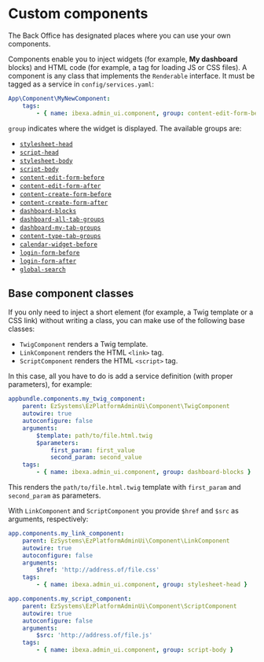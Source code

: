 # Custom components

The Back Office has designated places where you can use your own components.

Components enable you to inject widgets (for example, **My dashboard** blocks) and HTML code (for example, a tag for loading JS or CSS files).
A component is any class that implements the `Renderable` interface.
It must be tagged as a service in `config/services.yaml`:

``` yaml
App\Component\MyNewComponent:
    tags:
        - { name: ibexa.admin_ui.component, group: content-edit-form-before }
```

`group` indicates where the widget is displayed. The available groups are:

- [`stylesheet-head`](https://github.com/ibexa/admin-ui/blob/main/src/bundle/Resources/views/themes/admin/ui/layout.html.twig#L101)
- [`script-head`](https://github.com/ibexa/admin-ui/blob/main/src/bundle/Resources/views/themes/admin/ui/layout.html.twig#L102)
- [`stylesheet-body`](https://github.com/ibexa/admin-ui/blob/main/src/bundle/Resources/views/themes/admin/ui/layout.html.twig#L210)
- [`script-body`](https://github.com/ibexa/admin-ui/blob/main/src/bundle/Resources/views/themes/admin/ui/layout.html.twig#L211)
- [`content-edit-form-before`](https://github.com/ibexa/admin-ui/blob/main/src/bundle/Resources/views/themes/admin/user/edit.html.twig#L37)
- [`content-edit-form-after`](https://github.com/ibexa/admin-ui/blob/main/src/bundle/Resources/views/themes/admin/user/edit.html.twig#L47)
- [`content-create-form-before`](https://github.com/ibexa/admin-ui/blob/main/src/bundle/Resources/views/themes/admin/user/create.html.twig#L37)
- [`content-create-form-after`](https://github.com/ibexa/admin-ui/blob/main/src/bundle/Resources/views/themes/admin/user/create.html.twig#L45)
- [`dashboard-blocks`](https://github.com/ibexa/admin-ui/blob/main/src/bundle/Resources/views/themes/admin/ui/dashboard/dashboard.html.twig#L30)
- [`dashboard-all-tab-groups`](https://github.com/ibexa/admin-ui/blob/main/src/bundle/Resources/views/themes/admin/ui/dashboard/block/all.html.twig#L6)
- [`dashboard-my-tab-groups`](https://github.com/ibexa/admin-ui/blob/main/src/bundle/Resources/views/themes/admin/ui/dashboard/block/me.html.twig#L6)
- [`content-type-tab-groups`](https://github.com/ibexa/admin-ui/blob/main/src/bundle/Resources/views/themes/admin/content_type/index.html.twig#L37)
- [`calendar-widget-before`](https://github.com/ibexa/calendar/blob/main/src/bundle/Resources/views/themes/admin/calendar/view.html.twig#L22)
- [`login-form-before`](https://github.com/ibexa/admin-ui/blob/main/src/bundle/Resources/views/themes/admin/account/login/index.html.twig#L7)
- [`login-form-after`](https://github.com/ibexa/admin-ui/blob/main/src/bundle/Resources/views/themes/admin/account/login/index.html.twig#L70)
- [`global-search`](https://github.com/ibexa/admin-ui/blob/main/src/bundle/Resources/views/themes/admin/ui/layout.html.twig#L129)

## Base component classes

If you only need to inject a short element (for example, a Twig template or a CSS link) without writing a class,
you can make use of the following base classes:

- `TwigComponent` renders a Twig template.
- `LinkComponent` renders the HTML `<link>` tag.
- `ScriptComponent` renders the HTML `<script>` tag.

In this case, all you have to do is add a service definition (with proper parameters), for example:

``` yaml
appbundle.components.my_twig_component:
    parent: EzSystems\EzPlatformAdminUi\Component\TwigComponent
    autowire: true
    autoconfigure: false
    arguments:
        $template: path/to/file.html.twig
        $parameters:
            first_param: first_value
            second_param: second_value
    tags:
        - { name: ibexa.admin_ui.component, group: dashboard-blocks }
```

This renders the `path/to/file.html.twig` template with `first_param` and `second_param` as parameters.

With `LinkComponent` and `ScriptComponent` you provide `$href` and `$src` as arguments, respectively:

``` yaml
app.components.my_link_component:
    parent: EzSystems\EzPlatformAdminUi\Component\LinkComponent
    autowire: true
    autoconfigure: false
    arguments:
        $href: 'http://address.of/file.css'
    tags:
        - { name: ibexa.admin_ui.component, group: stylesheet-head }
```

``` yaml
app.components.my_script_component:
    parent: EzSystems\EzPlatformAdminUi\Component\ScriptComponent
    autowire: true
    autoconfigure: false
    arguments:
        $src: 'http://address.of/file.js'
    tags:
        - { name: ibexa.admin_ui.component, group: script-body }
```
